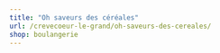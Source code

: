 ```yaml
---
title: "Oh saveurs des céréales"
url: /crevecoeur-le-grand/oh-saveurs-des-cereales/
shop: boulangerie
---
```

